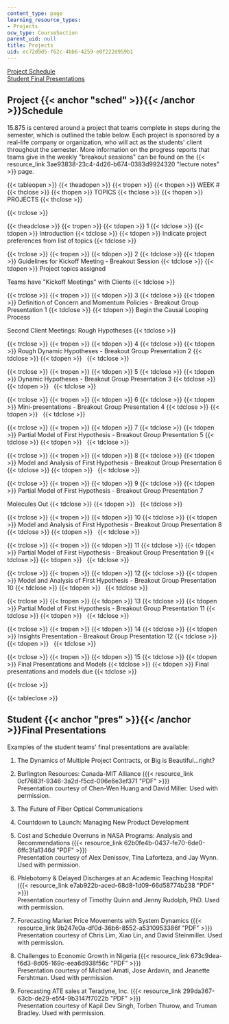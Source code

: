 ```yaml
---
content_type: page
learning_resource_types:
- Projects
ocw_type: CourseSection
parent_uid: null
title: Projects
uid: ec72d9d5-f62c-4bb6-4259-e0f222d959b1
---
```


[Project Schedule](#sched)  
[Student Final Presentations](#pres)

Project {{< anchor "sched" >}}{{< /anchor >}}Schedule
-----------------------------------------------------

15.875 is centered around a project that teams complete in steps during the semester, which is outlined the table below. Each project is sponsored by a real-life company or organization, who will act as the students' client throughout the semester. More information on the progress reports that teams give in the weekly "breakout sessions" can be found on the {{< resource_link 3ae93838-23c4-4d26-b674-0383d9924320 "lecture notes" >}} page.

{{< tableopen >}}
{{< theadopen >}}
{{< tropen >}}
{{< thopen >}}
WEEK #
{{< thclose >}}
{{< thopen >}}
TOPICS
{{< thclose >}}
{{< thopen >}}
PROJECTS
{{< thclose >}}

{{< trclose >}}

{{< theadclose >}}
{{< tropen >}}
{{< tdopen >}}
1
{{< tdclose >}}
{{< tdopen >}}
Introduction
{{< tdclose >}}
{{< tdopen >}}
Indicate project preferences from list of topics
{{< tdclose >}}

{{< trclose >}}
{{< tropen >}}
{{< tdopen >}}
2
{{< tdclose >}}
{{< tdopen >}}
Guidelines for Kickoff Meeting - Breakout Session
{{< tdclose >}}
{{< tdopen >}}
Project topics assigned  
  
Teams have "Kickoff Meetings" with Clients
{{< tdclose >}}

{{< trclose >}}
{{< tropen >}}
{{< tdopen >}}
3
{{< tdclose >}}
{{< tdopen >}}
Definition of Concern and Momentum Policies - Breakout Group Presentation 1
{{< tdclose >}}
{{< tdopen >}}
Begin the Causal Looping Process  
  
Second Client Meetings: Rough Hypotheses
{{< tdclose >}}

{{< trclose >}}
{{< tropen >}}
{{< tdopen >}}
4
{{< tdclose >}}
{{< tdopen >}}
Rough Dynamic Hypotheses - Breakout Group Presentation 2
{{< tdclose >}}
{{< tdopen >}}
 
{{< tdclose >}}

{{< trclose >}}
{{< tropen >}}
{{< tdopen >}}
5
{{< tdclose >}}
{{< tdopen >}}
Dynamic Hypotheses - Breakout Group Presentation 3
{{< tdclose >}}
{{< tdopen >}}
 
{{< tdclose >}}

{{< trclose >}}
{{< tropen >}}
{{< tdopen >}}
6
{{< tdclose >}}
{{< tdopen >}}
Mini-presentations - Breakout Group Presentation 4
{{< tdclose >}}
{{< tdopen >}}
 
{{< tdclose >}}

{{< trclose >}}
{{< tropen >}}
{{< tdopen >}}
7
{{< tdclose >}}
{{< tdopen >}}
Partial Model of First Hypothesis - Breakout Group Presentation 5
{{< tdclose >}}
{{< tdopen >}}
 
{{< tdclose >}}

{{< trclose >}}
{{< tropen >}}
{{< tdopen >}}
8
{{< tdclose >}}
{{< tdopen >}}
Model and Analysis of First Hypothesis - Breakout Group Presentation 6
{{< tdclose >}}
{{< tdopen >}}
 
{{< tdclose >}}

{{< trclose >}}
{{< tropen >}}
{{< tdopen >}}
9
{{< tdclose >}}
{{< tdopen >}}
Partial Model of First Hypothesis - Breakout Group Presentation 7  
  
Molecules Out
{{< tdclose >}}
{{< tdopen >}}
 
{{< tdclose >}}

{{< trclose >}}
{{< tropen >}}
{{< tdopen >}}
10
{{< tdclose >}}
{{< tdopen >}}
Model and Analysis of First Hypothesis - Breakout Group Presentation 8
{{< tdclose >}}
{{< tdopen >}}
 
{{< tdclose >}}

{{< trclose >}}
{{< tropen >}}
{{< tdopen >}}
11
{{< tdclose >}}
{{< tdopen >}}
Partial Model of First Hypothesis - Breakout Group Presentation 9
{{< tdclose >}}
{{< tdopen >}}
 
{{< tdclose >}}

{{< trclose >}}
{{< tropen >}}
{{< tdopen >}}
12
{{< tdclose >}}
{{< tdopen >}}
Model and Analysis of First Hypothesis - Breakout Group Presentation 10
{{< tdclose >}}
{{< tdopen >}}
 
{{< tdclose >}}

{{< trclose >}}
{{< tropen >}}
{{< tdopen >}}
13
{{< tdclose >}}
{{< tdopen >}}
Partial Model of First Hypothesis - Breakout Group Presentation 11
{{< tdclose >}}
{{< tdopen >}}
 
{{< tdclose >}}

{{< trclose >}}
{{< tropen >}}
{{< tdopen >}}
14
{{< tdclose >}}
{{< tdopen >}}
Insights Presentation - Breakout Group Presentation 12
{{< tdclose >}}
{{< tdopen >}}
 
{{< tdclose >}}

{{< trclose >}}
{{< tropen >}}
{{< tdopen >}}
15
{{< tdclose >}}
{{< tdopen >}}
Final Presentations and Models
{{< tdclose >}}
{{< tdopen >}}
Final presentations and models due
{{< tdclose >}}

{{< trclose >}}

{{< tableclose >}}

Student {{< anchor "pres" >}}{{< /anchor >}}Final Presentations
---------------------------------------------------------------

Examples of the student teams' final presentations are available:

1.  The Dynamics of Multiple Project Contracts, or Big is Beautiful...right?  
    
2.  Burlington Resources: Canada-MIT Alliance ({{< resource_link 0cf7683f-9346-3a2d-f5cd-096e6e3ef371 "PDF" >}})  
    Presentation courtesy of Chen-Wen Huang and David Miller. Used with permission.  
    
3.  The Future of Fiber Optical Communications  
    
4.  Countdown to Launch: Managing New Product Development  
    
5.  Cost and Schedule Overruns in NASA Programs: Analysis and Recommendations ({{< resource_link 62b0fe4b-0437-fe70-6de0-6ffc3fa1346d "PDF" >}})  
    Presentation courtesy of Alex Denissov, Tina Laforteza, and Jay Wynn. Used with permission.  
    
6.  Phlebotomy & Delayed Discharges at an Academic Teaching Hospital ({{< resource_link e7ab922b-aced-68d8-1d09-66d58774b238 "PDF" >}})  
    Presentation courtesy of Timothy Quinn and Jenny Rudolph, PhD. Used with permission.  
    
7.  Forecasting Market Price Movements with System Dynamics ({{< resource_link 9b247e0a-df0d-36b6-8552-a5310953386f "PDF" >}})  
    Presentation courtesy of Chris Lim, Xiao Lin, and David Steinmiller. Used with permission.  
    
8.  Challenges to Economic Growth in Nigeria ({{< resource_link 673c9dea-f6d3-8d05-169c-eea6d938f56c "PDF" >}})  
    Presentation courtesy of Michael Amati, Jose Ardavin, and Jeanette Fershtman. Used with permission.  
    
9.  Forecasting ATE sales at Teradyne, Inc. ({{< resource_link 299da367-63cb-de29-e5f4-9b3147f7022b "PDF" >}})  
    Presentation courtesy of Kapil Dev Singh, Torben Thurow, and Truman Bradley. Used with permission.